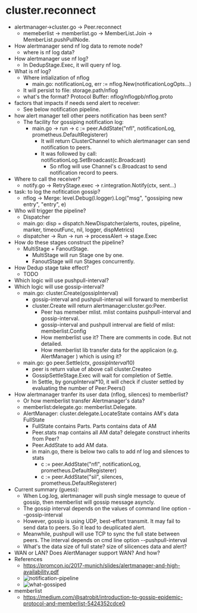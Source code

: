 # cluster.reconnect
* alertmanager->cluster.go -> Peer.reconnect
  * memeberlist -> memberlist.go -> MemberList.Join -> MemberList.pushPullNode.
* How alertmanager send nf log data to remote node?
  * where is nf log data?
* How alertmanager use nf log?
  * In DedupStage.Exec, it will query nf log.
* What is nf log?
  * Where intialization of nflog
    * main.go: notificationLog, err := nflog.New(notificationLogOpts...)
  * It will persist to file: storage.path/nflog
  * what's the format? Protocol Buffer: nflog/nflogpb/nflog.proto
* factors that impacts if needs send alert to receiver:
  * See below notification pipeline.
* how alert manager tell other peers notification has been sent?
  * The facility for gossiping notification log:
    * main.go -> run -> c := peer.AddState("nfl", notificationLog, prometheus.DefaultRegisterer)
      * It will return ClusterChannel to which alertmanager can send notification to peers.
      * It was followed by call: notificationLog.SetBroadcast(c.Broadcast)
        * So nflog will use Channel's c.Broadcast to send notification record to peers.
* Where to call the receiver?
  * notify.go -> RetryStage.exec -> r.integration.Notify(ctx, sent...)
* task: to log the nofitication gossip?
  * nflog -> Merge: level.Debug(l.logger).Log("msg", "gossiping new entry", "entry", e)
* Who will trigger the pipeline?
  * Dispatcher
  * main.go: disp = dispatch.NewDispatcher(alerts, routes, pipeline, marker, timeoutFunc, nil, logger, dispMetrics)
  * dispatcher -> Run -> run -> processAlert -> stage.Exec
* How do these stages construct the pipeline?
  * MultiStage + FanoutStage.
    * MultiStage will run Stage one by one.
    * FanoutStage will run Stages concurrently.
* How Dedup stage take effect?
  * TODO
* Which logic will use pushpull-interval?
* Which logic will use gossip-interval?
  * main.go: cluster.Create(gossipInterval)
    * gossip-interval and pushpull-interval will forward to memberlist
    * cluster.Create will return alertmanager:cluster.go:Peer.
      * Peer has memeber mlist. mlist contains pushpull-interval and gossip-interval.
      * gossip-interval and pushpull intrerval are field of mlist: memberlist.Config
      * How memberlist use it? There are comments in code. But not detailed.
      * How memberlist lib transfer data for the applicaion (e.g. AlertManager ) which is using it?
  * main.go: go peer.Settle(ctx, *gossipInterval*10)
    * peer is return value of above call cluster.Createo
    * GossipSettleStage.Exec will wait for completion of Settle.
    * In Settle, by gorupInterval*10, it will check if cluster settled by evaluating the number of Peer.Peers()
* How alertmanager tranfer its user data (nflog, silences) to memberlist?
  *  Or how memberlist transfer Alertmanager's data?
  * memberlist:delegate.go: memberlist.Delegate. 
  * AlertManager: cluster.delegate.LocateState contains AM's data FullState
    * FullState contains Parts. Parts contains data of AM
    * Peer.stats map contains all AM data? delegate construct inherits from Peer?
    * Peer.AddState to add AM data.
    * in main.go, there is below two calls to add nf log and silences to stats
      * c := peer.AddState("nfl", notificationLog, prometheus.DefaultRegisterer)
      * c := peer.AddState("sil", silences, prometheus.DefaultRegisterer)
* Current summary (guess):
  * When Log.log, alertmanager will push single message to queue of gossip, then memberlist will gossip message asyncly.
  * The gossip interval depends on the values of command line option --gossip-interval
  * However, gossip is using UDP, best-effort transmit. It may fail to send data to peers. So it lead to deuplicated alert.
  * Meanwhile, pushpull will use TCP to sync the full state between peers. The interval depends on cmd line option --pushpull-interval
  * What's the data size of full state?   size of silicences data and alert?
* WAN or LAN? Does AlertManager support WAN? And how?
* References
  * https://promcon.io/2017-munich/slides/alertmanager-and-high-availability.pdf
  * ![notification-pipeline](./jichao_images/notification-pipeline.png)
  * ![what-gossiped](./jichao_images/what-gossiped.png)
* memberlist
  * https://medium.com/@satrobit/introduction-to-gossip-epidemic-protocol-and-memberlist-5424352cdce0